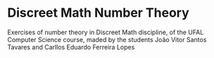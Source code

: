 # Discreet Math Number Theory

Exercises of number theory in Discreet Math discipline, of the UFAL Computer Science course, maded by the students João Vitor Santos Tavares and Carllos Eduardo Ferreira Lopes
